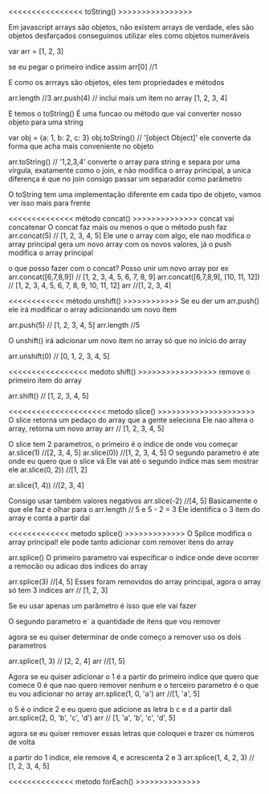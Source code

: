 <<<<<<<<<<<<<<<< toString() >>>>>>>>>>>>>>>>

Em javascript arrays são objetos, não existem arrays de verdade, eles são objetos desfarçados
conseguimos utilizar eles como objetos numeráveis

var arr = [1, 2, 3]

se eu pegar o primeiro indice assim arr[0] //1

E como os arrrays são objetos, eles tem propriedades e métodos

arr.length //3
arr.push(4) // inclui mais um item no array [1, 2, 3, 4]

E temos o toString()
É uma funcao ou método que vai converter nosso objeto para uma string

var obj = {a: 1, b: 2, c: 3}
obj.toString() // '[object Object]' ele converte da forma que acha mais conveniente no objeto

arr.toString() // '1,2,3,4' converte o array para string e separa por uma vírgula, exatamente como o join, e não modifica o array principal, a unica diferença é que no join consigo passar um separador como parâmetro

O toString tem uma implementação diferente em cada tipo de objeto, vamos ver isso mais para frente

<<<<<<<<<<<<<< método concat() >>>>>>>>>>>>>>
concat vai concatenar
O concat faz mais ou menos o que o método push faz
arr.concat(5) // [1, 2, 3, 4, 5]
Ele une o array com algo, ele nao modifica o array principal
gera um novo array com os novos valores, já o push modifica o array principal

o que posso fazer com o concat? Posso unir um novo array por ex
arr.concat([6,7,8,9]) // [1, 2, 3, 4, 5, 6, 7, 8, 9]
arr.concat([6,7,8,9], [10, 11, 12]) // [1, 2, 3, 4, 5, 6, 7, 8, 9, 10, 11, 12]
arr //[1, 2, 3, 4]

<<<<<<<<<<<< método unshift() >>>>>>>>>>>>
Se eu der um arr.push() ele irá modificar o array adicionando um novo item

arr.push(5) // [1, 2, 3, 4, 5]
arr.length //5

O unshift() irá adicionar um novo item no array só que no início do array

arr.unshift(0) // [0, 1, 2, 3, 4, 5]

<<<<<<<<<<<<<<<<< medoto shift() >>>>>>>>>>>>>>>>>
remove o primeiro item do array

arr.shift() // [1, 2, 3, 4, 5]

<<<<<<<<<<<<<<<<<<<<< metodo slice() >>>>>>>>>>>>>>>>>>>>>
O slice retorna um pedaço do array que a gente seleciona
Ele nao altera o array, retorna um novo array
arr // [1, 2, 3, 4, 5]

O slice tem 2 parametros, o primeiro é o índice de onde vou começar
ar.slice(1) //[2, 3, 4, 5]
ar.slice(0)) //[1, 2, 3, 4, 5]
O segundo parametro é ate onde eu quero que o slice vá
Ele vai até o segundo índice mas sem mostrar ele
ar.slice(0, 2)) //[1, 2]

ar.slice(1, 4)) //[2, 3, 4]

Consigo usar também valores negativos
arr.slice(-2) //[4, 5]
Basicamente o que ele faz é olhar para o arr.length // 5 e 5 - 2 = 3
Ele identifica o 3 item do array e conta a partir daí

<<<<<<<<<<<<< metodo splice() >>>>>>>>>>>>>
O Splice modifica o array principal! ele pode tanto adicionar com remover itens do array

arr.splice()
O primeiro parametro vai especificar o indice onde deve ocorrer a remocão ou adicao dos indices do array

arr.splice(3) //[4, 5]
Esses foram removidos do array principal, agora o array só tem 3 indices
arr // [1, 2, 3]

Se eu usar apenas um parâmetro é isso que ele vai fazer

O segundo parametro e´ a quantidade de itens que vou remover

agora se eu quiser determinar de onde começo a remover uso os dois parametros

arr.splice(1, 3) // [2, 2, 4]
arr //[1, 5]

Agora se eu quiser adicionar
o 1 é a partir do primeiro indice que quero que comece
0 é que nao quero remover nenhum
e o terceiro parametro é o que eu vou adicionar no array
arr.splice(1, 0, 'a')
arr //[1, 'a', 5]

o 5 é o indice 2 e eu quero que adicione as letra b c e d a partir dali
arr.splice(2, 0, 'b', 'c', 'd')
arr // [1, 'a', 'b', 'c', 'd', 5]

agora se eu quiser remover essas letras que coloquei e trazer os números de volta

a partir do 1 indice, ele remove 4, e acrescenta 2 e 3
arr.splice(1, 4, 2, 3) // [1, 2, 3, 4, 5]

<<<<<<<<<<<<<< metodo forEach() >>>>>>>>>>>>>>